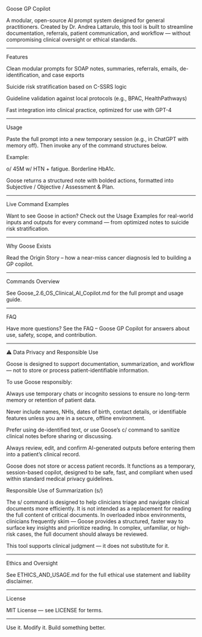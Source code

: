 Goose GP Copilot

A modular, open-source AI prompt system designed for general practitioners. Created by Dr. Andrea Lattarulo, this tool is built to streamline documentation, referrals, patient communication, and workflow — without compromising clinical oversight or ethical standards.


---

Features

Clean modular prompts for SOAP notes, summaries, referrals, emails, de-identification, and case exports

Suicide risk stratification based on C-SSRS logic

Guideline validation against local protocols (e.g., BPAC, HealthPathways)

Fast integration into clinical practice, optimized for use with GPT-4



---

Usage

Paste the full prompt into a new temporary session (e.g., in ChatGPT with memory off). Then invoke any of the command structures below.

Example:

o/ 45M w/ HTN + fatigue. Borderline HbA1c.

Goose returns a structured note with bolded actions, formatted into Subjective / Objective / Assessment & Plan.


---

Live Command Examples

Want to see Goose in action? Check out the Usage Examples for real-world inputs and outputs for every command — from optimized notes to suicide risk stratification.


---

Why Goose Exists

Read the Origin Story – how a near-miss cancer diagnosis led to building a GP copilot.


---

Commands Overview

See Goose_2.6_OS_Clinical_AI_Copilot.md for the full prompt and usage guide.


---

FAQ

Have more questions? See the FAQ – Goose GP Copilot for answers about use, safety, scope, and contribution.


---

⚠️ Data Privacy and Responsible Use

Goose is designed to support documentation, summarization, and workflow — not to store or process patient-identifiable information.

To use Goose responsibly:

Always use temporary chats or incognito sessions to ensure no long-term memory or retention of patient data.

Never include names, NHIs, dates of birth, contact details, or identifiable features unless you are in a secure, offline environment.

Prefer using de-identified text, or use Goose’s c/ command to sanitize clinical notes before sharing or discussing.

Always review, edit, and confirm AI-generated outputs before entering them into a patient’s clinical record.


Goose does not store or access patient records. It functions as a temporary, session-based copilot, designed to be safe, fast, and compliant when used within standard medical privacy guidelines.

Responsible Use of Summarization (s/)

The s/ command is designed to help clinicians triage and navigate clinical documents more efficiently. It is not intended as a replacement for reading the full content of critical documents. In overloaded inbox environments, clinicians frequently skim — Goose provides a structured, faster way to surface key insights and prioritize reading. In complex, unfamiliar, or high-risk cases, the full document should always be reviewed.

This tool supports clinical judgment — it does not substitute for it.


---

Ethics and Oversight

See ETHICS_AND_USAGE.md for the full ethical use statement and liability disclaimer.


---

License

MIT License — see LICENSE for terms.


---

Use it. Modify it. Build something better.
